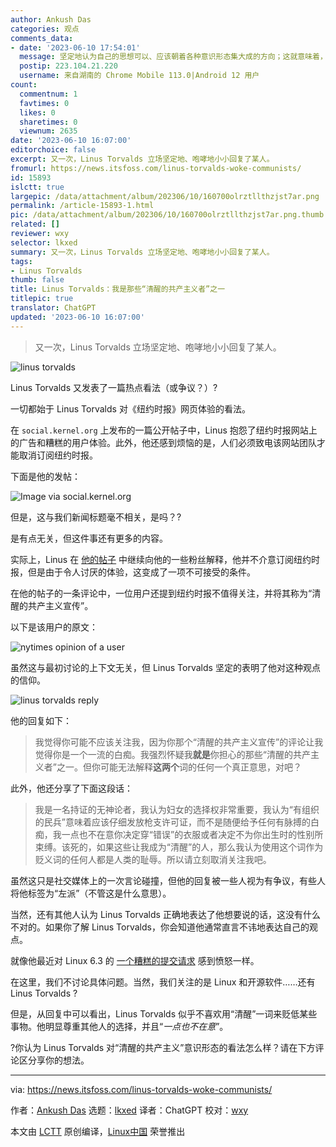 ```yaml
---
author: Ankush Das
categories: 观点
comments_data:
- date: '2023-06-10 17:54:01'
  message: 坚定地认为自己的思想可以、应该朝着各种意识形态集大成的方向；这就意味着，他认为自己不受任何束缚，他认可的共产主义才是真正的共产主义，这毫无疑问也是脱离现实的。如果他不是单纯不满被人反讽为“不清醒”的话。
  postip: 223.104.21.220
  username: 来自湖南的 Chrome Mobile 113.0|Android 12 用户
count:
  commentnum: 1
  favtimes: 0
  likes: 0
  sharetimes: 0
  viewnum: 2635
date: '2023-06-10 16:07:00'
editorchoice: false
excerpt: 又一次，Linus Torvalds 立场坚定地、咆哮地小小回复了某人。
fromurl: https://news.itsfoss.com/linus-torvalds-woke-communists/
id: 15893
islctt: true
largepic: /data/attachment/album/202306/10/160700olrztllthzjst7ar.png
permalink: /article-15893-1.html
pic: /data/attachment/album/202306/10/160700olrztllthzjst7ar.png.thumb.jpg
related: []
reviewer: wxy
selector: lkxed
summary: 又一次，Linus Torvalds 立场坚定地、咆哮地小小回复了某人。
tags:
- Linus Torvalds
thumb: false
title: Linus Torvalds：我是那些“清醒的共产主义者”之一
titlepic: true
translator: ChatGPT
updated: '2023-06-10 16:07:00'
---
```



> 
> 又一次，Linus Torvalds 立场坚定地、咆哮地小小回复了某人。
> 
> 
> 


![linus torvalds](/data/attachment/album/202306/10/160700olrztllthzjst7ar.png)


Linus Torvalds 又发表了一篇热点看法（或争议？）?


一切都始于 Linus Torvalds 对《纽约时报》网页体验的看法。


在 `social.kernel.org` 上发布的一篇公开帖子中，Linus 抱怨了纽约时报网站上的广告和糟糕的用户体验。此外，他还感到烦恼的是，人们必须致电该网站团队才能取消订阅纽约时报。


下面是他的发帖：


![Image via social.kernel.org](/data/attachment/album/202306/10/160701qztwne3cxzgghj5d.jpg)


但是，这与我们新闻标题毫不相关，是吗？?


是有点无关，但这件事还有更多的内容。


实际上，Linus 在 [他的帖子](https://social.kernel.org:443/notice/AWSXomDbvdxKgOxVAm) 中继续向他的一些粉丝解释，他并不介意订阅纽约时报，但是由于令人讨厌的体验，这变成了一项不可接受的条件。


在他的帖子的一条评论中，一位用户还提到纽约时报不值得关注，并将其称为“清醒的共产主义宣传”。


以下是该用户的原文：


![nytimes opinion of a user](/data/attachment/album/202306/10/160701wbimpscmpm9j2db2.jpg)


虽然这与最初讨论的上下文无关，但 Linus Torvalds 坚定的表明了他对这种观点的信仰。


![linus torvalds reply](/data/attachment/album/202306/10/160701tenovqncelcqcknz.jpg)


他的回复如下：



> 
> 我觉得你可能不应该关注我，因为你那个“清醒的共产主义宣传”的评论让我觉得你是一个一流的白痴。我强烈怀疑我**就是**你担心的那些“清醒的共产主义者”之一。但你可能无法解释**这两个**词的任何一个真正意思，对吧？
> 
> 
> 


此外，他还分享了下面这段话：



> 
> 我是一名持证的无神论者，我认为妇女的选择权非常重要，我认为“有组织的民兵”意味着应该仔细发放枪支许可证，而不是随便给予任何有脉搏的白痴，我一点也不在意你决定穿“错误”的衣服或者决定不为你出生时的性别所束缚。该死的，如果这些让我成为“清醒”的人，那么我认为使用这个词作为贬义词的任何人都是人类的耻辱。所以请立刻取消关注我吧。
> 
> 
> 


虽然这只是社交媒体上的一次言论碰撞，但他的回复被一些人视为有争议，有些人将他标签为“左派”（不管这是什么意思）。


当然，还有其他人认为 Linus Torvalds 正确地表达了他想要说的话，这没有什么不对的。如果你了解 Linus Torvalds，你会知道他通常直言不讳地表达自己的观点。


就像他最近对 Linux 6.3 的 [一个糟糕的提交请求](https://news.itsfoss.com/linus-torvalds-pull-request/) 感到愤怒一样。


在这里，我们不讨论具体问题。当然，我们关注的是 Linux 和开源软件……还有 Linus Torvalds ?


但是，从回复中可以看出，Linus Torvalds 似乎不喜欢用“清醒”一词来贬低某些事物。他明显尊重其他人的选择，并且“*一点也不在意*”。


?你认为 Linus Torvalds 对“清醒的共产主义”意识形态的看法怎么样？请在下方评论区分享你的想法。




---


via: <https://news.itsfoss.com/linus-torvalds-woke-communists/>


作者：[Ankush Das](https://news.itsfoss.com/author/ankush/) 选题：[lkxed](https://github.com/lkxed/) 译者：ChatGPT 校对：[wxy](https://github.com/wxy)


本文由 [LCTT](https://github.com/LCTT/TranslateProject) 原创编译，[Linux中国](https://linux.cn/) 荣誉推出